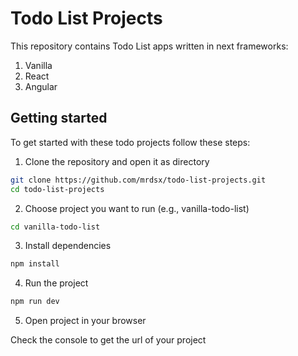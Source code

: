 # Todo List Projects

This repository contains Todo List apps written in next frameworks:

1. Vanilla
2. React
3. Angular

## Getting started

To get started with these todo projects follow these steps:

1. Clone the repository and open it as directory

```bash
git clone https://github.com/mrdsx/todo-list-projects.git
cd todo-list-projects
```

2. Choose project you want to run (e.g., vanilla-todo-list)

```bash
cd vanilla-todo-list
```

3. Install dependencies

```bash
npm install
```

4. Run the project

```bash
npm run dev
```

5. Open project in your browser

Check the console to get the url of your project
